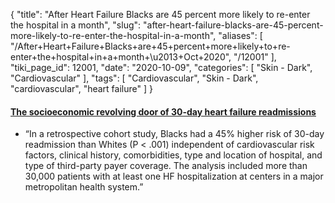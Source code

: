 {
    "title": "After Heart Failure Blacks are 45 percent more likely to re-enter the hospital in a month",
    "slug": "after-heart-failure-blacks-are-45-percent-more-likely-to-re-enter-the-hospital-in-a-month",
    "aliases": [
        "/After+Heart+Failure+Blacks+are+45+percent+more+likely+to+re-enter+the+hospital+in+a+month+\u2013+Oct+2020",
        "/12001"
    ],
    "tiki_page_id": 12001,
    "date": "2020-10-09",
    "categories": [
        "Skin - Dark",
        "Cardiovascular"
    ],
    "tags": [
        "Cardiovascular",
        "Skin - Dark",
        "cardiovascular",
        "heart failure"
    ]
}


#### [The socioeconomic revolving door of 30-day heart failure readmissions](https://www.mdedge.com/cardiology/article/229735/heart-failure/socioeconomic-revolving-door-30-day-heart-failure?)

* “In a retrospective cohort study, Blacks had a 45% higher risk of 30-day readmission than Whites (P < .001) independent of cardiovascular risk factors, clinical history, comorbidities, type and location of hospital, and type of third-party payer coverage. The analysis included more than 30,000 patients with at least one HF hospitalization at centers in a major metropolitan health system.”